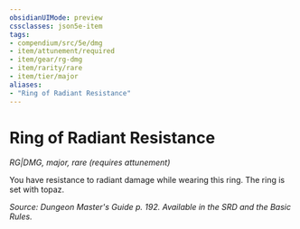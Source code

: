 ```yaml
---
obsidianUIMode: preview
cssclasses: json5e-item
tags:
- compendium/src/5e/dmg
- item/attunement/required
- item/gear/rg-dmg
- item/rarity/rare
- item/tier/major
aliases: 
- "Ring of Radiant Resistance"
---
```

# Ring of Radiant Resistance
*RG|DMG, major, rare (requires attunement)*  


You have resistance to radiant damage while wearing this ring. The ring is set with topaz.

*Source: Dungeon Master's Guide p. 192. Available in the SRD and the Basic Rules.*